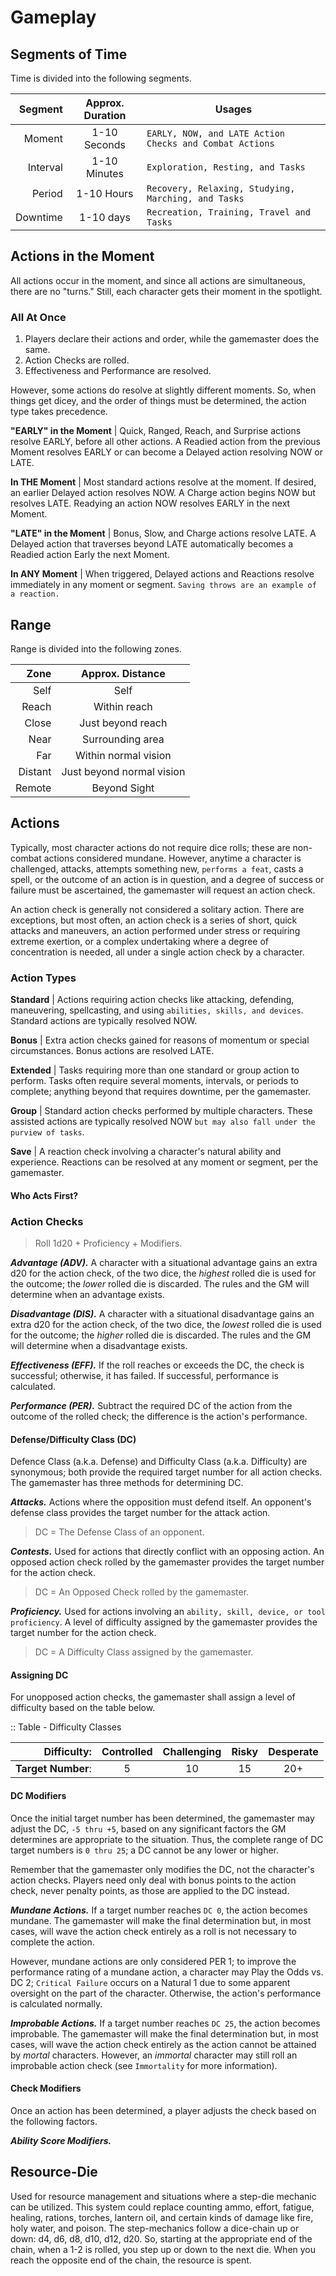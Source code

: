 # Gameplay

<!--add copy here-->

## Segments of Time

Time is divided into the following segments.

|  Segment | Approx. Duration | Usages                                                  |
| -------: | :--------------: | ------------------------------------------------------- |
|   Moment |   1-10 Seconds   | `EARLY, NOW, and LATE Action Checks and Combat Actions` |
| Interval |   1-10 Minutes   | `Exploration, Resting, and Tasks`                       |
|   Period |    1-10 Hours    | `Recovery, Relaxing, Studying, Marching, and Tasks`     |
| Downtime |    1-10 days     | `Recreation, Training, Travel and Tasks`                |

## Actions in the Moment

All actions occur in the moment, and since all actions are simultaneous, there are no "turns." Still, each character gets their moment in the spotlight.

### All At Once

1. Players declare their actions and order, while the gamemaster does the same.
2. Action Checks are rolled.
3. Effectiveness and Performance are resolved.

However, some actions do resolve at slightly different moments. So, when things get dicey, and the order of things must be determined, the action type takes precedence.

**"EARLY" in the Moment** | Quick, Ranged, Reach, and Surprise actions resolve EARLY, before all other actions. A Readied action from the previous Moment resolves EARLY or can become a Delayed action resolving NOW or LATE.

**In THE Moment** | Most standard actions resolve at the moment. If desired, an earlier  Delayed action resolves NOW. A Charge action begins NOW but resolves LATE. Readying an action NOW resolves EARLY in the next Moment.

**"LATE" in the Moment** | Bonus, Slow, and Charge actions resolve LATE. A Delayed action that traverses beyond LATE automatically becomes a Readied action Early the next Moment.

**In ANY Moment** | When triggered, Delayed actions and Reactions resolve immediately in any moment or segment. `Saving throws are an example of a reaction.`

## Range

Range is divided into the following zones.

|    Zone |     Approx. Distance      |
| ------: | :-----------------------: |
|    Self |           Self            |
|   Reach |       Within reach        |
|   Close |     Just beyond reach     |
|    Near |     Surrounding area      |
|     Far |   Within normal vision    |
| Distant | Just beyond normal vision |
|  Remote |       Beyond Sight        |

## Actions

Typically, most character actions do not require dice rolls; these are non-combat actions considered mundane. However, anytime a character is challenged, attacks, attempts something new, `performs a feat`, casts a spell, or the outcome of an action is in question, and a degree of success or failure must be ascertained, the gamemaster will request an action check.

An action check is generally not considered a solitary action. There are exceptions, but most often, an action check is a series of short, quick attacks and maneuvers, an action performed under stress or requiring extreme exertion, or a complex undertaking where a degree of concentration is needed, all under a single action check by a character.

### Action Types

**Standard** | Actions requiring action checks like attacking, defending, maneuvering, spellcasting, and using `abilities, skills, and devices`. Standard actions are typically resolved NOW.

**Bonus** | Extra action checks gained for reasons of momentum or special circumstances. Bonus actions are resolved LATE.

**Extended** | Tasks requiring more than one standard or group action to perform. Tasks often require several moments, intervals, or periods to complete; anything beyond that requires downtime, per the gamemaster.

**Group** | Standard action checks performed by multiple characters. These assisted actions are typically resolved NOW `but may also fall under the purview of tasks`.

**Save** | A reaction check involving a character's natural ability and experience. Reactions can be resolved at any moment or segment, per the gamemaster.

#### Who Acts First?

<!--add copy here-->

### Action Checks

> Roll 1d20 + Proficiency + Modifiers.

***Advantage (ADV).*** A character with a situational advantage gains an extra d20 for the action check, of the two dice, the *highest* rolled die is used for the outcome; the *lower* rolled die is discarded. The rules and the GM will determine when an advantage exists.

***Disadvantage (DIS).*** A character with a situational disadvantage gains an extra d20 for the action check, of the two dice, the *lowest* rolled die is used for the outcome; the *higher* rolled die is discarded. The rules and the GM will determine when a disadvantage exists.

***Effectiveness (EFF).*** If the roll reaches or exceeds the DC, the check is successful; otherwise, it has failed. If successful, performance is calculated.

***Performance (PER).*** Subtract the required DC of the action from the outcome of the rolled check; the difference is the action's performance.

#### Defense/Difficulty Class (DC)

Defence Class (a.k.a. Defense) and Difficulty Class (a.k.a. Difficulty) are synonymous; both provide the required target number for all action checks. The gamemaster has three methods for determining DC.

***Attacks.*** Actions where the opposition must defend itself. An opponent's defense class provides the target number for the attack action.

> DC = The Defense Class of an opponent.

***Contests.*** Used for actions that directly conflict with an opposing action. An opposed action check rolled by the gamemaster provides the target number for the action check.

> DC = An Opposed Check rolled by the gamemaster.

***Proficiency.*** Used for actions involving an `ability, skill, device, or tool proficiency`. A level of difficulty assigned by the gamemaster provides the target number for the action check.

> DC = A Difficulty Class assigned by the gamemaster.

#### Assigning DC

For unopposed action checks, the gamemaster shall assign a level of difficulty based on the table below.

:: Table - Difficulty Classes

|        Difficulty: | Controlled | Challenging | Risky | Desperate |
| -----------------: | :--------: | :---------: | :---: | :-------: |
| **Target Number**: |     5      |     10      |  15   |    20+    |

#### DC Modifiers

Once the initial target number has been determined, the gamemaster may adjust the DC, `-5 thru +5`, based on any significant factors the GM determines are appropriate to the situation. Thus, the complete range of DC target numbers is `0 thru 25`; a DC cannot be any lower or higher.

<!--Add list of DC Modifiers-->

Remember that the gamemaster only modifies the DC, not the character's action checks. Players need only deal with bonus points to the action check, never penalty points, as those are applied to the DC instead.

***Mundane Actions.*** If a target number reaches `DC 0`, the action becomes mundane. The gamemaster will make the final determination but, in most cases, will wave the action check entirely as a roll is not necessary to complete the action. 

However, mundane actions are only considered PER 1; to improve the performance rating of a mundane action, a character may Play the Odds vs. DC 2; `Critical Failure` occurs on a Natural 1 due to some apparent oversight on the part of the character. Otherwise, the action's performance is calculated normally.

***Improbable Actions.*** If a target number reaches `DC 25`, the action becomes improbable. The gamemaster will make the final determination but, in most cases, will wave the action check entirely as the action cannot be attained by *mortal* characters. However, an *immortal* character may still roll an improbable action check (see `Immortality` for more information).

#### Check Modifiers

Once an action has been determined, a player adjusts the check based on the following factors.

***Ability Score Modifiers.*** <!--add copy here-->

<!--Add list of more Check Modifiers-->

## Resource-Die

Used for resource management and situations where a step-die mechanic can be utilized. This system could replace counting ammo, effort, fatigue, healing, rations, torches, lantern oil, and certain kinds of damage like fire, holy water, and poison. The step-mechanics follow a dice-chain up or down: d4, d6, d8, d10, d12, d20. So, starting at the appropriate end of the chain, when a 1-2 is rolled, you step up or down to the next die. When you reach the opposite end of the chain, the resource is spent.